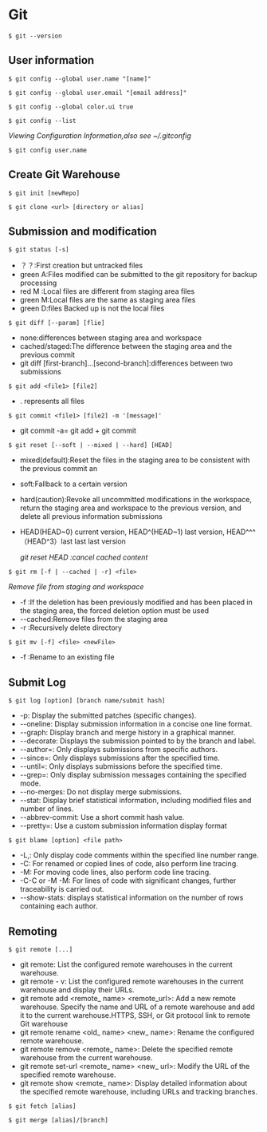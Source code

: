 # Git
```
$ git --version
```
## User information
```
$ git config --global user.name "[name]"
```
```
$ git config --global user.email "[email address]"
```
```
$ git config --global color.ui true
```
```
$ git config --list
```
*Viewing Configuration Information,also see ~/.gitconfig*
```
$ git config user.name
```

## Create Git Warehouse
```
$ git init [newRepo]
```
```
$ git clone <url> [directory or alias]
```
## Submission and modification
```
$ git status [-s]
```
* ？？:First creation but untracked files
* green A:Files modified can be submitted to the git repository for backup processing
* red M :Local files are different from staging area files
* green M:Local files are the same as staging area files
* green D:files Backed up is not the local files
```
$ git diff [--param] [flie]
```
* none:differences between staging area and workspace
* cached/staged:The difference between the staging area and the previous commit
* git diff [first-branch]...[second-branch]:differences between two submissions
```
$ git add <file1> [file2]
```
* . represents all files 
```
$ git commit <file1> [file2] -m '[message]'
```
* git commit -a= git add + git commit

```
$ git reset [--soft | --mixed | --hard] [HEAD]
```
* mixed(default):Reset the files in the staging area to be consistent with the previous commit an
* soft:Fallback to a certain version
* hard(caution):Revoke all uncommitted modifications in the workspace, return the staging area and workspace to the previous version, and delete all previous information submissions
* HEAD(HEAD\~0) current version, HEAD^(HEAD\~1) last version, HEAD^^^（HEAD^3）last last last version

  *git reset HEAD :cancel cached content*
  
```
$ git rm [-f | --cached | -r] <file>
```
*Remove file from staging and workspace*
* -f :If the deletion has been previously modified and has been placed in the staging area, the forced deletion option must be used
* --cached:Remove files from the staging area
* -r :Recursively delete directory
```
$ git mv [-f] <file> <newFile>
```
* -f :Rename to an existing file
## Submit Log
```
$ git log [option] [branch name/submit hash]
```
* -p: Display the submitted patches (specific changes).
* --oneline: Display submission information in a concise one line format.
* --graph: Display branch and merge history in a graphical manner.
* --decorate: Displays the submission pointed to by the branch and label.
* --author=<Author>: Only displays submissions from specific authors.
* --since=<Time>: Only displays submissions after the specified time.
* --until=<Time>: Only displays submissions before the specified time.
* --grep=<Mode>: Only display submission messages containing the specified mode.
* --no-merges: Do not display merge submissions.
* --stat: Display brief statistical information, including modified files and number of lines.
* --abbrev-commit: Use a short commit hash value.
* --pretty=<Format>: Use a custom submission information display format
```
$ git blame [option] <file path>
```
* -L<Start Line Number>,<End Line Number>: Only display code comments within the specified line number range.
* -C: For renamed or copied lines of code, also perform line tracing.
* -M: For moving code lines, also perform code line tracing.
* -C-C or -M -M: For lines of code with significant changes, further traceability is carried out.
* --show-stats: displays statistical information on the number of rows containing each author.

## Remoting
```
$ git remote [...]
```
* git remote: List the configured remote warehouses in the current warehouse.
* git remote - v: List the configured remote warehouses in the current warehouse and display their URLs.
* git remote add <remote_ name> <remote_url>: Add a new remote warehouse. Specify the name and URL of a remote warehouse and add it to the current warehouse.HTTPS, SSH, or Git protocol link to remote Git warehouse
* git remote rename <old_ name> <new_ name>: Rename the configured remote warehouse.
* git remote remove <remote_ name>: Delete the specified remote warehouse from the current warehouse.
* git remote set-url <remote_ name> <new_ url>: Modify the URL of the specified remote warehouse.
* git remote show <remote_ name>: Display detailed information about the specified remote warehouse, including URLs and tracking branches.
```
$ git fetch [alias]
```
```
$ git merge [alias]/[branch]
```






















